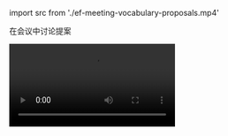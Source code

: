 import src from './ef-meeting-vocabulary-proposals.mp4'

在会议中讨论提案

<Video src="./ef-meeting-vocabulary-proposals.mp4" />

## Vocabulary: Proposals

- propose
- a good start
- morale
- team building
- budget
- further
- promises
- evaluating

### 会议中用到的名词、动词和形容词

以下是提出和讨论议案可以用到的词汇：

- How could we take the idea one step **further**?
  我们怎么可以让这个问题的讨论更进一步？

- How do you think about team building? Would that solve the problem?
  你怎么看团队建设？团队建设可以解决问题吗？

- We need to do something to improve employee **morale**.
  我们需要提高员工士气。


- What about the solution I **proposed** last month?
- We hope the salary increase will improve **morale**.
- After an excellent **start**, the idea went nowhere.
- We like you idea, but we'd like to take it **further**.
- I like team building, but it doesn't solve everything.
- Unfortunately, the money just isn't in the budget.


- How could take the idea one step further?
  怎样让讨论更深入呢？

- The negotiations are off to g good start.
  谈判会有一个良好的开端。

- What exactly do you propose as a solution?
  那么你的解决方案到底是什么？

- I can't promise you a bigger budget for that project.
  我不能保证可以给这个项目增加预算。

- Every employee is evaluated by a manager.
  每个员工都会由一名经理评估。

- Do team-building exercises improve morale.
  团队建设训练是否可以提高士气？


## Expression: Agreeing and disagreeing

- I'm not sure I agree with that.
- 我不敢说我同意那一点。

- I really disagree.
  我坚决不同意。

- I really like that idea.
  我很喜欢那种想法。

- I think so, too.
  我也这么看。

- I think those are all excellent ideas.
  我认为那些点子都非常不错。


### 同意和不同意

对某人或某事表示同意或不同意有很多种说法。以下表示同意：

- Yeah, that would be OK.(mild agreement)
  是的，这样可以。（温和）

- I think so, too.(agreement)
  我也这么想。（直接）

- I agree with you.(agreement)
  我同意你。（直接）

- We're on the same page.(agreement)
  我们意见一致。（直接）

- I really like that idea.(strong agreement)
  我真的喜欢这个主意。（强烈）

- I think those are excellent ideas.(strong agreement)
  我认为这些主意非常棒。（强烈）


以下是不同意的表达：

- I'm not sure I agree with that.(mild disagreement)
  我不确定我是否同意（温和）

- I'm sorry, but I disagree.(polite disagreement)
  对不起，我不同意。（礼貌）

- I'm not with you on that.(disagreement)
  我不同意你的观点。（直接）

- I really disagree with you.(strong disagreement)
  我真的不同意你。（强烈）

- I think that's a terrible idea.(very strong disagreement)
  我认为这个想法很糟糕。（非常强烈）


## Expression: Making proposals

- What solution can I propose?
  我能够提出什么样的解决方案？

- One way to solve th problem might be ...
  一种解决问题的办法可能是……

- At least let's send them to ...
  至少让我们把他们送到……

- I'd like to propose ...
  我想提议……

- What do you have in mind?
  你有什么想法？

- How difficult would it be to ...?
  ……会有多难？

- Let's take that one step further.
  让我们再进一步。

- I can't make any promises, but ...
  我做不了保证，但是……

 
### 提议

提出议案有很多方法，有的很直接，有的更间接一些。

#### 间接或礼貌的提议

- **One way to solve the problem might be to** increase the training budget.
  增加培训预算可以是解决问题的一个方法。
  
- **At least let's talk about** increasing the training budget.
  至少要讨论一下增加培训预算的问题。
  
- **How difficult would it be to** increase the training bueget?
  增加培训预算很难吗？

#### 正式或直接的提议

- **I'd like to propose that** we increase the training budget.
  我想提议提高培训预算。
  
- **I propose that** we increase the training budget.
  我提议提高培训预算。
  
- **Let's take that one step further and** increase the training budget.
  让我们再进一步，增加培训预算。



